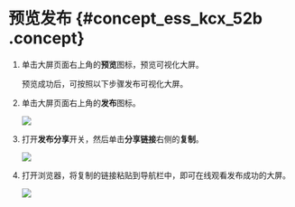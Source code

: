 # 预览发布 {#concept_ess_kcx_52b .concept}

1.  单击大屏页面右上角的**预览**图标，预览可视化大屏。

    预览成功后，可按照以下步骤发布可视化大屏。

2.  单击大屏页面右上角的**发布**图标。

    ![](http://static-aliyun-doc.oss-cn-hangzhou.aliyuncs.com/assets/img/17683/15591204029452_zh-CN.png)

3.  打开**发布分享**开关，然后单击**分享链接**右侧的**复制**。

    ![](http://static-aliyun-doc.oss-cn-hangzhou.aliyuncs.com/assets/img/17683/15591204029453_zh-CN.png)

4.  打开浏览器，将复制的链接粘贴到导航栏中，即可在线观看发布成功的大屏。

    ![](images/9454_zh-CN.gif)



